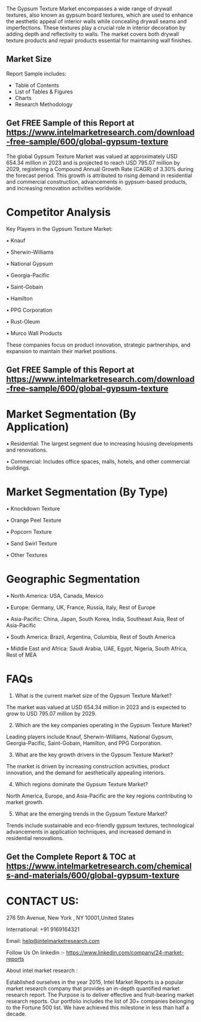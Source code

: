 The Gypsum Texture Market encompasses a wide range of drywall textures, also known as gypsum board textures, which are used to enhance the aesthetic appeal of interior walls while concealing drywall seams and imperfections. These textures play a crucial role in interior decoration by adding depth and reflectivity to walls. The market covers both drywall texture products and repair products essential for maintaining wall finishes.

Market Size
-
Report Sample includes:
- Table of Contents
- List of Tables & Figures
- Charts
- Research Methodology


Get FREE Sample of this Report at https://www.intelmarketresearch.com/download-free-sample/600/global-gypsum-texture
-
The global Gypsum Texture Market was valued at approximately USD 654.34 million in 2023 and is projected to reach USD 795.07 million by 2029, registering a Compound Annual Growth Rate (CAGR) of 3.30% during the forecast period. This growth is attributed to rising demand in residential and commercial construction, advancements in gypsum-based products, and increasing renovation activities worldwide.

 

Competitor Analysis 
=
Key Players in the Gypsum Texture Market:

•	Knauf

•	Sherwin-Williams


•	National Gypsum

•	Georgia-Pacific


•	Saint-Gobain

•	Hamilton

•	PPG Corporation

•	Rust-Oleum

•	Murco Wall Products

These companies focus on product innovation, strategic partnerships, and expansion to maintain their market positions.

Get FREE Sample of this Report at https://www.intelmarketresearch.com/download-free-sample/600/global-gypsum-texture
-

Market Segmentation (By Application)
=
•	Residential: The largest segment due to increasing housing developments and renovations.

•	Commercial: Includes office spaces, malls, hotels, and other commercial buildings.

Market Segmentation (By Type)
=
•	Knockdown Texture

•	Orange Peel Texture

•	Popcorn Texture

•	Sand Swirl Texture

•	Other Textures

Geographic Segmentation
=
•	North America: USA, Canada, Mexico

•	Europe: Germany, UK, France, Russia, Italy, Rest of Europe

•	Asia-Pacific: China, Japan, South Korea, India, Southeast Asia, Rest of Asia-Pacific

•	South America: Brazil, Argentina, Columbia, Rest of South America

•	Middle East and Africa: Saudi Arabia, UAE, Egypt, Nigeria, South Africa, Rest of MEA

FAQs
=
1. What is the current market size of the Gypsum Texture Market?

The market was valued at USD 654.34 million in 2023 and is expected to grow to USD 795.07 million by 2029.

2. Which are the key companies operating in the Gypsum Texture Market?

Leading players include Knauf, Sherwin-Williams, National Gypsum, Georgia-Pacific, Saint-Gobain, Hamilton, and PPG Corporation.

3. What are the key growth drivers in the Gypsum Texture Market?

The market is driven by increasing construction activities, product innovation, and the demand for aesthetically appealing interiors.

4. Which regions dominate the Gypsum Texture Market?

North America, Europe, and Asia-Pacific are the key regions contributing to market growth.

5. What are the emerging trends in the Gypsum Texture Market?

Trends include sustainable and eco-friendly gypsum textures, technological advancements in application techniques, and increased demand in residential renovations.


Get the Complete Report & TOC at https://www.intelmarketresearch.com/chemicals-and-materials/600/global-gypsum-texture
-

CONTACT US:
=
276 5th Avenue, New York , NY 10001,United States

International: +91 9169164321

Email: help@intelmarketresearch.com

Follow Us On linkedin :- https://www.linkedin.com/company/24-market-reports

About intel market research :

Established ourselves in the year 2015, Intel Market Reports is a popular market research company that provides an in-depth quantified market research report. The Purpose is to deliver effective and fruit-bearing market research reports. Our portfolio includes the list of 30+ companies belonging to the Fortune 500 list. We have achieved this milestone in less than half a decade.
